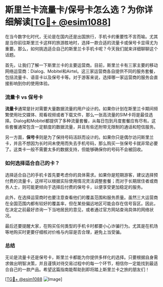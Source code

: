 # 斯里兰卡流量卡/保号卡怎么选？为你详细解读[[TG💪+ @esim1088](https://t.me/s/esim1088)]

在当今数字化时代，无论是在国内还是出国旅行，手机卡的重要性不言而喻。尤其是当你前往斯里兰卡这样的旅游胜地时，选择一款合适的流量卡或保号卡显得尤为重要。那么，如何挑选适合自己的斯里兰卡手机卡呢？今天我们就来详细聊聊这个话题。

首先，让我们了解一下斯里兰卡的主要运营商。目前，斯里兰卡有三家主要的移动网络运营商：Dialog、Mobitel和Airtel。这三家运营商各自提供不同的服务套餐，包括流量卡、语音卡以及保号卡等。对于游客来说，选择哪一家运营商的服务会直接影响到你的使用体验。

### 流量卡 vs 保号卡

**流量卡**通常是针对需要大量数据流量的用户设计的。如果你计划在斯里兰卡期间频繁使用社交媒体、观看视频或者下载文件，那么一张高流量的SIM卡将是最佳选择。Dialog和Mobitel都提供了多种流量套餐，从每日包到月度套餐应有尽有。这些套餐通常包含一定额度的数据流量，并且有些还附带无限制的通话和短信服务。

另一方面，**保号卡**则是为了保持号码活跃而设计的。如果你只是偶尔访问斯里兰卡，并且不想因为长时间未使用而失去手机号码，那么购买一张保号卡就非常必要了。这类卡一般不需要太多的数据支持，但能够确保你的号码不会被回收。

### 如何选择适合自己的卡？

选择适合自己的手机卡首先要考虑你的具体需求。如果你是短期游客，建议选择预付费的流量卡，这样可以根据实际使用情况灵活调整套餐；而对于长期居住者或商务人士，则可能更倾向于选择后付费的保号卡，以便享受更加稳定的服务。

此外，在选择运营商时也要注意查看他们的覆盖范围和服务质量。虽然三大运营商在全国范围内都有较好的覆盖率，但在某些偏远地区可能会存在信号盲区。因此，在决定之前最好咨询一下当地居民的意见，或者通过官方网站查询具体的网络状况。

最后还要提醒大家，在购买任何类型的手机卡时都要小心诈骗行为。尤其是在机场等地购买时更要仔细核对价格与内容是否合理，避免上当受骗。

### 总结

无论是流量卡还是保号卡，斯里兰卡都能为你提供多样化的选择。只要根据自身需求做出明智决策，并且谨慎对待交易过程中的每一个环节，相信你一定能找到最适合自己的一款产品。希望这篇指南能帮助到即将踏上斯里兰卡之旅的朋友们！

[[TG💪+ @esim1088](https://t.me/s/esim1088) ![Image](https://i.postimg.cc/4NQfJmqS/Snipaste-2025-05-13-00-14-12.png)]